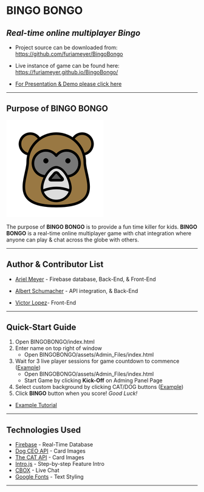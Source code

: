 # **BINGO BONGO**

## *Real-time online multiplayer Bingo*

* Project source can be downloaded from: https://github.com/furiameyer/BingoBongo
* Live instance of game can be found here: https://furiameyer.github.io/BingoBongo/

* [For Presentation & Demo please click here](https://slides.com/smoss012/deck/live#/) 

---

## Purpose of BINGO BONGO

![alt text](https://github.com/furiameyer/BingoBongo/blob/master/assets/images-sounds/bongo.png?raw=true)

The purpose of **BINGO BONGO** is to provide a fun time killer for kids. **BINGO BONGO** is a real-time online multiplayer game with chat integration where anyone can play & chat across the globe with others.

---

## Author & Contributor List

* [Ariel Meyer](github.com/furiameyer) - Firebase database, Back-End, & Front-End

* [Albert Schumacher](github.com/ahs012) - API integration, & Back-End

* [Victor Lopez](github.com/vicklawl)- Front-End

---

## Quick-Start Guide

1. Open BINGOBONGO/index.html
2. Enter name on top right of window 
	* Open BINGOBONGO/assets/Admin_Files/index.html
3. Wait for 3 live player sessions for game countdown to commence ([Example](https://slides.com/smoss012/deck#/3))
	* Open BINGOBONGO/assets/Admin_Files/index.html
	* Start Game by clicking **Kick-Off** on Adming Panel Page
4. Select custom background by clicking CAT/DOG buttons ([Example](https://slides.com/smoss012/deck#/4/1))
5. Click **BINGO** button when you score! *Good Luck!*
* [Example Tutorial](https://slides.com/smoss012/deck#/2)

---

## Technologies Used

* [Firebase](https://firebase.google.com) - Real-Time Database 
* [Dog CEO API](https://dog.ceo/dog-api/) - Card Images
* [The CAT API](https://thecatapi.com/) - Card Images
* [Intro.js](https://introjs.com/) - Step-by-step Feature Intro
* [CBOX](https://www.cbox.ws/) - Live Chat
* [Google Fonts](https://fonts.google.com/) - Text Styling

---
